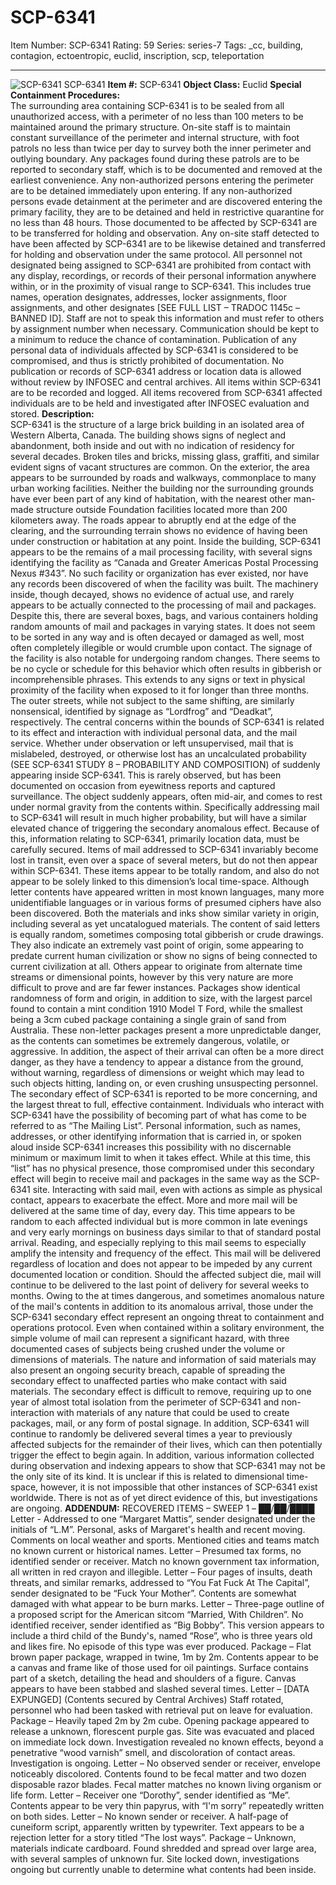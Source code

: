 # SCP-6341
Item Number: SCP-6341
Rating: 59
Series: series-7
Tags: _cc, building, contagion, ectoentropic, euclid, inscription, scp, teleportation

---

![SCP-6341](https://scp-wiki.wdfiles.com/local--files/scp-6341/SCP-6341)
SCP-6341
**Item #:** SCP-6341
**Object Class:** Euclid
**Special Containment Procedures:**  
The surrounding area containing SCP-6341 is to be sealed from all unauthorized access, with a perimeter of no less than 100 meters to be maintained around the primary structure. On-site staff is to maintain constant surveillance of the perimeter and internal structure, with foot patrols no less than twice per day to survey both the inner perimeter and outlying boundary. Any packages found during these patrols are to be reported to secondary staff, which is to be documented and removed at the earliest convenience. Any non-authorized persons entering the perimeter are to be detained immediately upon entering. If any non-authorized persons evade detainment at the perimeter and are discovered entering the primary facility, they are to be detained and held in restrictive quarantine for no less than 48 hours. Those documented to be affected by SCP-6341 are to be transferred for holding and observation. Any on-site staff detected to have been affected by SCP-6341 are to be likewise detained and transferred for holding and observation under the same protocol.
All personnel not designated being assigned to SCP-6341 are prohibited from contact with any display, recordings, or records of their personal information anywhere within, or in the proximity of visual range to SCP-6341. This includes true names, operation designates, addresses, locker assignments, floor assignments, and other designates [SEE FULL LIST – TRADOC 1145c – BANNED ID]. Staff are not to speak this information and must refer to others by assignment number when necessary. Communication should be kept to a minimum to reduce the chance of contamination.
Publication of any personal data of individuals affected by SCP-6341 is considered to be compromised, and thus is strictly prohibited of documentation. No publication or records of SCP-6341 address or location data is allowed without review by INFOSEC and central archives. All items within SCP-6341 are to be recorded and logged. All items recovered from SCP-6341 affected individuals are to be held and investigated after INFOSEC evaluation and stored.
**Description:**  
SCP-6341 is the structure of a large brick building in an isolated area of Western Alberta, Canada. The building shows signs of neglect and abandonment, both inside and out with no indication of residency for several decades. Broken tiles and bricks, missing glass, graffiti, and similar evident signs of vacant structures are common. On the exterior, the area appears to be surrounded by roads and walkways, commonplace to many urban working facilities. Neither the building nor the surrounding grounds have ever been part of any kind of habitation, with the nearest other man-made structure outside Foundation facilities located more than 200 kilometers away. The roads appear to abruptly end at the edge of the clearing, and the surrounding terrain shows no evidence of having been under construction or habitation at any point.
Inside the building, SCP-6341 appears to be the remains of a mail processing facility, with several signs identifying the facility as “Canada and Greater Americas Postal Processing Nexus #343”. No such facility or organization has ever existed, nor have any records been discovered of when the facility was built. The machinery inside, though decayed, shows no evidence of actual use, and rarely appears to be actually connected to the processing of mail and packages. Despite this, there are several boxes, bags, and various containers holding random amounts of mail and packages in varying states. It does not seem to be sorted in any way and is often decayed or damaged as well, most often completely illegible or would crumble upon contact. The signage of the facility is also notable for undergoing random changes. There seems to be no cycle or schedule for this behavior which often results in gibberish or incomprehensible phrases. This extends to any signs or text in physical proximity of the facility when exposed to it for longer than three months. The outer streets, while not subject to the same shifting, are similarly nonsensical, identified by signage as “Lordfrog” and “Deadkat”, respectively.
The central concerns within the bounds of SCP-6341 is related to its effect and interaction with individual personal data, and the mail service. Whether under observation or left unsupervised, mail that is mislabeled, destroyed, or otherwise lost has an uncalculated probability (SEE SCP-6341 STUDY 8 – PROBABILITY AND COMPOSITION) of suddenly appearing inside SCP-6341. This is rarely observed, but has been documented on occasion from eyewitness reports and captured surveillance. The object suddenly appears, often mid-air, and comes to rest under normal gravity from the contents within. Specifically addressing mail to SCP-6341 will result in much higher probability, but will have a similar elevated chance of triggering the secondary anomalous effect. Because of this, information relating to SCP-6341, primarily location data, must be carefully secured. Items of mail addressed to SCP-6341 invariably become lost in transit, even over a space of several meters, but do not then appear within SCP-6341.
These items appear to be totally random, and also do not appear to be solely linked to this dimension’s local time-space. Although letter contents have appeared written in most known languages, many more unidentifiable languages or in various forms of presumed ciphers have also been discovered. Both the materials and inks show similar variety in origin, including several as yet uncatalogued materials. The content of said letters is equally random, sometimes composing total gibberish or crude drawings. They also indicate an extremely vast point of origin, some appearing to predate current human civilization or show no signs of being connected to current civilization at all. Others appear to originate from alternate time streams or dimensional points, however by this very nature are more difficult to prove and are far fewer instances. Packages show identical randomness of form and origin, in addition to size, with the largest parcel found to contain a mint condition 1910 Model T Ford, while the smallest being a 3cm cubed package containing a single grain of sand from Australia. These non-letter packages present a more unpredictable danger, as the contents can sometimes be extremely dangerous, volatile, or aggressive. In addition, the aspect of their arrival can often be a more direct danger, as they have a tendency to appear a distance from the ground, without warning, regardless of dimensions or weight which may lead to such objects hitting, landing on, or even crushing unsuspecting personnel.
The secondary effect of SCP-6341 is reported to be more concerning, and the largest threat to full, effective containment. Individuals who interact with SCP-6341 have the possibility of becoming part of what has come to be referred to as “The Mailing List”. Personal information, such as names, addresses, or other identifying information that is carried in, or spoken aloud inside SCP-6341 increases this possibility with no discernable minimum or maximum limit to when it takes effect. While at this time, this “list” has no physical presence, those compromised under this secondary effect will begin to receive mail and packages in the same way as the SCP-6341 site. Interacting with said mail, even with actions as simple as physical contact, appears to exacerbate the effect.
More and more mail will be delivered at the same time of day, every day. This time appears to be random to each affected individual but is more common in late evenings and very early mornings on business days similar to that of standard postal arrival. Reading, and especially replying to this mail seems to especially amplify the intensity and frequency of the effect. This mail will be delivered regardless of location and does not appear to be impeded by any current documented location or condition. Should the affected subject die, mail will continue to be delivered to the last point of delivery for several weeks to months.
Owing to the at times dangerous, and sometimes anomalous nature of the mail's contents in addition to its anomalous arrival, those under the SCP-6341 secondary effect represent an ongoing threat to containment and operations protocol. Even when contained within a solitary environment, the simple volume of mail can represent a significant hazard, with three documented cases of subjects being crushed under the volume or dimensions of materials. The nature and information of said materials may also present an ongoing security breach, capable of spreading the secondary effect to unaffected parties who make contact with said materials. The secondary effect is difficult to remove, requiring up to one year of almost total isolation from the perimeter of SCP-6341 and non-interaction with materials of any nature that could be used to create packages, mail, or any form of postal signage. In addition, SCP-6341 will continue to randomly be delivered several times a year to previously affected subjects for the remainder of their lives, which can then potentially trigger the effect to begin again.
In addition, various information collected during observation and indexing appears to show that SCP-6341 may not be the only site of its kind. It is unclear if this is related to dimensional time-space, however, it is not impossible that other instances of SCP-6341 exist worldwide. There is not as of yet direct evidence of this, but investigations are ongoing.
**ADDENDUM:**
RECOVERED ITEMS – SWEEP 1 – ██/██/████
Letter - Addressed to one “Margaret Mattis”, sender designated under the initials of “L.M”. Personal, asks of Margaret's health and recent moving. Comments on local weather and sports. Mentioned cities and teams match no known current or historical names.
Letter – Presumed tax forms, no identified sender or receiver. Match no known government tax information, all written in red crayon and illegible.
Letter – Four pages of insults, death threats, and similar remarks, addressed to “You Fat Fuck At The Capital”, sender designated to be “Fuck Your Mother”. Contents are somewhat damaged with what appear to be burn marks.
Letter – Three-page outline of a proposed script for the American sitcom “Married, With Children”. No identified receiver, sender identified as “Big Bobby”. This version appears to include a third child of the Bundy's, named “Rose”, who is three years old and likes fire. No episode of this type was ever produced.
Package – Flat brown paper package, wrapped in twine, 1m by 2m. Contents appear to be a canvas and frame like of those used for oil paintings. Surface contains part of a sketch, detailing the head and shoulders of a figure. Canvas appears to have been stabbed and slashed several times.
Letter – [DATA EXPUNGED] (Contents secured by Central Archives) Staff rotated, personnel who had been tasked with retrieval put on leave for evaluation.
Package – Heavily taped 2m by 2m cube. Opening package appeared to release a unknown, florescent purple gas. Site was evacuated and placed on immediate lock down. Investigation revealed no known effects, beyond a penetrative “wood varnish” smell, and discoloration of contact areas. Investigation is ongoing.
Letter – No observed sender or receiver, envelope noticeably discolored. Contents found to be fecal matter and two dozen disposable razor blades. Fecal matter matches no known living organism or life form.
Letter – Receiver one “Dorothy”, sender identified as “Me”. Contents appear to be very thin papyrus, with “I'm sorry” repeatedly written on both sides.
Letter – No known sender or receiver. A half-page of cuneiform script, apparently written by typewriter. Text appears to be a rejection letter for a story titled “The lost ways”.
Package – Unknown, materials indicate cardboard. Found shredded and spread over large area, with several samples of unknown fur. Site locked down, investigations ongoing but currently unable to determine what contents had been inside.